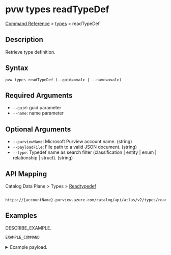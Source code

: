 # pvw types readTypeDef
[Command Reference](../../../README.md#command-reference) > [types](./main.md) > readTypeDef

## Description
Retrieve type definition.

## Syntax
```
pvw types readTypeDef (--guid=<val> | --name=<val>)
```

## Required Arguments
- `--guid`: guid parameter
- `--name`: name parameter

## Optional Arguments
- `--purviewName`: Microsoft Purview account name. (string)
- `--payloadFile`: File path to a valid JSON document. (string)
- `--type`: Typedef name as search filter (classification | entity | enum | relationship | struct). (string)

## API Mapping
Catalog Data Plane > Types > [Readtypedef]()
```
 https://{accountName}.purview.azure.com/catalog/api/atlas/v2/types/readTypeDef
```

## Examples
DESCRIBE_EXAMPLE.
```powershell
EXAMPLE_COMMAND
```
<details><summary>Example payload.</summary>
<p>

```json
PASTE_JSON_HERE
```
</p>
</details>